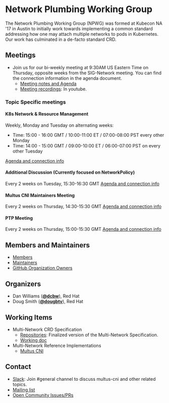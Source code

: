 # Network Plumbing Working Group

The Network Plumbing Working Group (NPWG) was formed at Kubecon NA '17 in Austin to initially work towards implementing 
a common standard addressing how one may attach multiple networks to pods in Kubernetes. Our work has culminated in a 
de-facto standard CRD.

## Meetings

* Join us for our bi-weekly meeting at 9:30AM US Eastern Time on Thursday, opposite weeks from the SIG-Network meeting. You can find the connection information in the agenda document.
  * [Meeting notes and Agenda](https://docs.google.com/document/d/1oE93V3SgOGWJ4O1zeD1UmpeToa0ZiiO6LqRAmZBPFWM/edit)
  * [Meeting recordings](https://www.youtube.com/results?sp=CAI%253D&search_query=network+plumbing+wg): In youtube.

### Topic Specific meetings

#### K8s Network & Resource Management

Weekly, Monday and Tuesday on alternating weeks:

- Time: 15:00 - 16:00 GMT / 10:00-11:00 ET /  07:00-08:00 PST  every other Monday
- Time: 14:00 - 15:00 GMT / 09:00-10:00 ET /  06:00-07:00 PST on every other Tuesday

[Agenda and connection info](https://docs.google.com/document/d/1sJQMHbxZdeYJPgAWK1aSt6yzZ4K_8es7woVIrwinVwI/edit#)

#### Additional Discussion (Currently focused on NetworkPolicy)

Every 2 weeks on Tuesday, 15:30-16:30 GMT
[Agenda and connection info](https://www.google.com/url?q=https://docs.google.com/document/d/129FUXBHvKMOVwsvjgYzZX4CorsN_uJwHTdo8DXs1Tpk/edit%23&sa=D&source=calendar&ust=1607275227216000&usg=AOvVaw1FEnxaPipTtJRA0Db_m-OE)

#### Multus CNI Maintainers Meeting

Every 2 weeks on Thursday, 14:30-15:30 GMT
[Agenda and connection info](https://www.google.com/url?q=https://docs.google.com/document/d/17-vkuoObBFBb6feXNA7tjTaKr-rs8ea0VTnqvlEdCv8/edit%23&sa=D&source=calendar&ust=1607275227216000&usg=AOvVaw39f1xzq2JtmpQUf5KEaZ5d)

#### PTP Meeting

Every 2 weeks on Thursday, 15:00-15:30 GMT
[Agenda and connection info](https://docs.google.com/document/d/1uE4U2-6_cAqxX6ZUndhvRGs5g1s2h4KntmRaOQ2y4T4/edit?usp=sharing)

## Members and Maintainers

* [Members](MEMBERS.md)
* [Maintainers](MAINTAINERS.md)
* [GitHub Organization Owners](OWNERS.md)

## Organizers

* Dan Williams (**[@dcbw](https://github.com/dcbw)**), Red Hat
* Doug Smith (**[@dougbtv](https://github.com/dougbtv)**), Red Hat

## Working Items

* Multi-Network CRD Specification
  * [Repositories](https://github.com/k8snetworkplumbingwg/multi-net-spec): Finalized version of the Multi-Network Specification.
  * [Working doc](https://docs.google.com/document/d/1Ny03h6IDVy_e_vmElOqR7UdTPAG_RNydhVE1Kx54kFQ/edit)
* Multi-Network Reference Implementations
  * [Multus CNI](http://multus-cni.io)

## Contact

* [Slack](https://join.slack.com/t/npwg-team/shared_invite/zt-1u2vmsn2b-tKdOokdPY73zn9B32JoAOg): Join #general channel to discuss multus-cni and other related topics.
* [Mailing list](https://groups.google.com/forum/#!forum/network-plumbing-working-group)
* [Open Community Issues/PRs](https://github.com/k8snetworkplumbingwg/community/issues)
